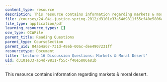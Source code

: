 ```yaml
---
content_type: resource
description: This resource contains information regarding markets & moral desert.
file: /courses/24-04j-justice-spring-2012/d3101e33a54d9811f55cf40e5806a81b_MIT24_04JS12_disc16.pdf
file_type: application/pdf
learning_resource_types: []
ocw_type: OCWFile
parent_title: Reading Questions
parent_type: CourseSection
parent_uid: 84a64a67-731d-48eb-00ac-dee4907231ff
resourcetype: Document
title: 'Lecture 16 Discussion Questions: Markets & Moral Desert'
uid: d3101e33-a54d-9811-f55c-f40e5806a81b
---
```

This resource contains information regarding markets & moral desert.

